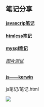 ## 笔记分享

#### [javascrip笔记](https://kanabin.github.io/mdtest/javascript.html)

#### [htmlcss笔记](https://kanabin.github.io/mdtest/from_vedio140)

#### [mysql笔记](https://kanabin.github.io/mdtest/MySQL)

###### [图片测试](https://kanabin.github.io/mdtest/1613729252428.jpg)
#### [js——kerwin](https://kanabin.github.io/mdtest/js笔记/笔记.html)

js笔记/笔记.html


![](https://kanabin.github.io/mdtest/1613729252428.jpg)
